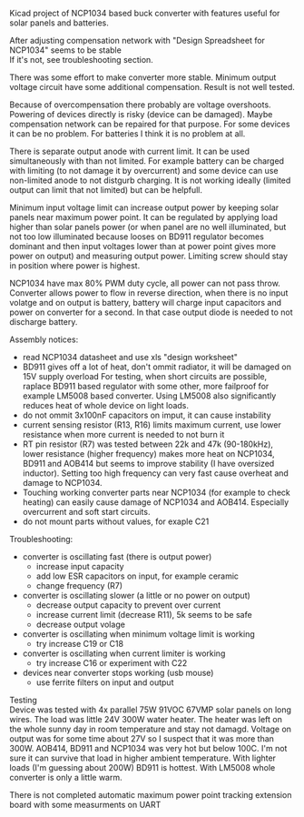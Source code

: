 Kicad project of NCP1034 based buck converter with features useful for solar panels and batteries.

After adjusting compensation network with "Design Spreadsheet for NCP1034" seems to be stable  
If it's not, see troubleshooting section.

There was some effort to make converter more stable. Minimum output voltage circuit have some additional compensation.
Result is not well tested. 


Because of overcompensation there probably are voltage overshoots.
Powering of devices directly is risky (device can be damaged). Maybe compensation network can be repaired for that purpose.
For some devices it can be no problem. For batteries I think it is no problem at all.

There is separate output anode with current limit. It can be used simultaneously with than not limited.
For example battery can be charged with limiting (to not damage it by overcurrent) and some device can use non-limited anode to not distgurb charging.
It is not working ideally (limited output can limit that not limited) but can be helpfull.

Minimum input voltage limit can increase output power by keeping solar panels near maximum power point.
It can be regulated by applying load higher than solar panels power (or when panel are no well illuminated, but not too low illuminated because looses on BD911 regulator becomes dominant and then input voltages lower than at power point gives more power on output) and measuring output power.
Limiting screw should stay in position where power is highest.

NCP1034 have max 80% PWM duty cycle, all power can not pass throw.
Converter allows power to flow in reverse direction, when there is no input volatge and on output is battery, battery will charge input capacitors and power on converter for a second. In that case output diode is needed to not discharge battery.


Assembly notices:
- read NCP1034 datasheet and use xls "design worksheet"
- BD911 gives off a lot of heat, don't ommit radiator, it will be damaged on 15V supply overload
For testing, when short circuits are possible, raplace BD911 based regulator with some other, more failproof
for example LM5008 based converter. Using LM5008 also significantly reduces heat of whole device on light loads.
- do not ommit 3x100nF capacitors on imput, it can cause instability
- current sensing resistor (R13, R16) limits maximum current, use lower resistance when more current is needed to not burn it
- RT pin resistor (R7) was tested between 22k and 47k (90-180kHz), lower resistance (higher frequency) makes more heat on NCP1034, BD911 and AOB414 but seems to improve stability
(I have oversized inductor). Setting too high frequency can very fast cause overheat and damage to NCP1034.
- Touching working converter parts near NCP1034 (for example to check heating) can easily cause damage of NCP1034 and AOB414. Especially overcurrent and soft start circuits.
- do not mount parts without values, for exaple C21

Troubleshooting:
- converter is oscillating fast (there is output power)
  - increase input capacity
  - add low ESR capacitors on input, for example ceramic
  - change frequency (R7)
- converter is oscillating slower (a little or no power on output)
  - decrease output capacity to prevent over current
  - increase current limit (decrease R11), 5k seems to be safe
  - decrease output volage
- converter is oscillating when minimum voltage limit is working
  - try increase C19 or C18
- converter is oscillating when current limiter is working
  - try increase C16 or experiment with C22
- devices near converter stops working (usb mouse)
  - use ferrite filters on input and output
 
Testing  
Device was tested with 4x parallel 75W 91VOC 67VMP solar panels on long wires.
The load was little 24V 300W water heater.
The heater was left on the whole sunny day in room temperature and stay not damagd.
Voltage on output was for some time about 27V so I suspect that it was more than 300W.
AOB414, BD911 and NCP1034 was very hot but below 100C. I'm not sure it can survive that load in higher ambient temperature.
With lighter loads (I'm guessing about 200W) BD911 is hottest. With LM5008 whole converter is only a little warm.


There is not completed automatic maximum power point tracking extension board with some measurments on UART 
